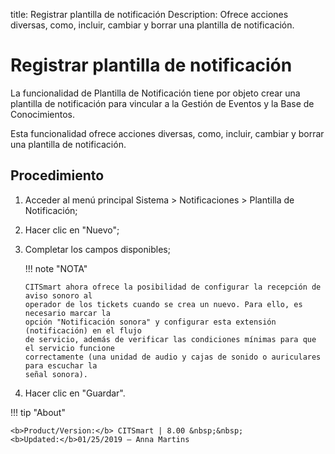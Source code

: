 title: Registrar plantilla de notificación
Description: Ofrece acciones diversas, como, incluir, cambiar y borrar una plantilla de notificación.
# Registrar plantilla de notificación


La funcionalidad de Plantilla de Notificación tiene por objeto crear una
plantilla de notificación para vincular a la Gestión de Eventos y la Base de
Conocimientos.

Esta funcionalidad ofrece acciones diversas, como, incluir, cambiar y borrar una
plantilla de notificación.

Procedimiento
-----------------

1.  Acceder al menú principal Sistema \> Notificaciones \> Plantilla de
    Notificación;

2.  Hacer clic en "Nuevo";

3.  Completar los campos disponibles;

    !!! note "NOTA"
    
        CITSmart ahora ofrece la posibilidad de configurar la recepción de aviso sonoro al 
        operador de los tickets cuando se crea un nuevo. Para ello, es necesario marcar la 
        opción "Notificación sonora" y configurar esta extensión (notificación) en el flujo 
        de servicio, además de verificar las condiciones mínimas para que el servicio funcione 
        correctamente (una unidad de audio y cajas de sonido o auriculares para escuchar la 
        señal sonora).

4.  Hacer clic en "Guardar".

!!! tip "About"

    <b>Product/Version:</b> CITSmart | 8.00 &nbsp;&nbsp;
    <b>Updated:</b>01/25/2019 – Anna Martins

